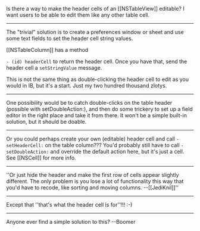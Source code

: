 Is there a way to make the header cells of an [[NSTableView]] editable? I want users to be able to edit them like any other table cell.

----

The "trivial" solution is to create a preferences window or sheet and use some text fields to set the header cell string values.

[[NSTableColumn]] has a method

<code>- (id) headerCell</code> to return the header cell. Once you have that, send the header cell a <code>setStringValue</code> message.

This is not the same thing as double-clicking the header cell to edit as you would in IB, but it's a start.
Just my two hundred thousand zlotys.

----

One possibility would be to catch double-clicks on the table header (possible with setDoubleAction:), and then do some trickery to set up a field editor in the right place and take it from there. It won't be a simple built-in solution, but it should be doable.

----
Or you could perhaps create your own (editable) header cell and call <code>-setHeaderCell:</code> on the table column??? You'd probably still have to call <code>-setDoubleAction:</code> and override the default action here, but it's just a cell. See [[NSCell]] for more info.

----
''Or just hide the header and make the first row of cells appear slightly different. The only problem is you lose a lot of functionality this way that you'd have to recode, like sorting and moving columns. --[[JediKnil]]''


----
Except that ''that's what the header cell is for''!!! :-)


----

Anyone ever find a simple solution to this? --Boomer